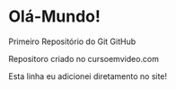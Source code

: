 # Olá-Mundo!
 Primeiro Repositório do Git GitHub

Repositoro criado no cursoemvideo.com

Esta linha eu adicionei diretamento no site!
